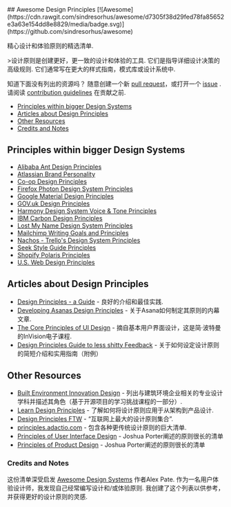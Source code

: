 <div class="github-widget" data-repo="robinstickel/awesome-design-principles"></div>
## Awesome Design Principles [![Awesome](https://cdn.rawgit.com/sindresorhus/awesome/d7305f38d29fed78fa85652e3a63e154dd8e8829/media/badge.svg)](https://github.com/sindresorhus/awesome)

精心设计和体验原则的精选清单.

 &gt;设计原则是创建更好，更一致的设计和体验的工具.  它们是指导详细设计决策的高级规则.  它们通常写在更大的样式指南，模式库或设计系统中.

 知道下面没有列出的资源吗？  随意创建一个新 [pull request](https://github.com/robinstickel/awesome-design-principles/pulls)，或打开一个 [issue](https://github.com/robinstickel/awesome-design-principles/issues/new) .  请阅读 [contribution guidelines](https://github.com/robinstickel/awesome-design-principles/blob/master/CONTRIBUTING.md) 在贡献之前.

- [Principles within bigger Design Systems](https://github.com/robinstickel/awesome-design-principles#principles-within-bigger-design-systems)
- [Articles about Design Principles](https://github.com/robinstickel/awesome-design-principles#articles-about-design-principles)
- [Other Resources](https://github.com/robinstickel/awesome-design-principles#other-resources)
- [Credits and Notes](https://github.com/robinstickel/awesome-design-principles#credits-and-notes)

## Principles within bigger Design Systems

- [Alibaba Ant Design Principles](https://ant.design/docs/spec/proximity)
- [Atlassian Brand Personality](https://atlassian.design/guidelines/brand/personality)
- [Co-op Design Principles](https://coop-design-manual.herokuapp.com/principles.html)
- [Firefox Photon Design System Principles](http://design.firefox.com/photon/introduction/principles.html)
- [Google Material Design Principles](https://material.io/guidelines/#introduction-principles)
- [GOV.uk Design Principles](https://www.gov.uk/design-principles)
- [Harmony Design System Voice & Tone Principles](http://harmony.intuit.com/voice-tone/)
- [IBM Carbon Design Principles](https://www.carbondesignsystem.com/guidelines/accessibility/overview)
- [Lost My Name Design System Principles](http://design-system.lostmy.name/design-principles)
- [Mailchimp Writing Goals and Principles](http://styleguide.mailchimp.com/writing-principles/)
- [Nachos - Trello's Design System Principles](https://design.trello.com/principles)
- [Seek Style Guide Principles](https://seek-oss.github.io/seek-style-guide/)
- [Shopify Polaris Principles](https://polaris.shopify.com/principles/principles#app)
- [U.S. Web Design Principles](https://standards.usa.gov/design-principles/)

## Articles about Design Principles

- [Design Principles - a Guide](https://www.cxpartners.co.uk/our-thinking/design-principles/) - 良好的介绍和最佳实践.
- [Developing Asanas Design Principles](https://blog.asana.com/2013/10/design-principles/) - 关于Asana如何制定其原则的内幕文章.
- [The Core Principles of UI Design](https://www.invisionapp.com/blog/core-principles-of-ui-design/) - 摘自基本用户界面设计，这是简·波特曼的InVision电子课程.
- [Design Principles Guide to less shitty Feedback](https://medium.com/apegroup-texts/design-principles-a-guide-to-less-shitty-feedback-64e9541816c1) - 关于如何设定设计原则的简短介绍和实用指南（附例）

## Other Resources

- [Built Environment Innovation Design](https://github.com/BEICOOP/BEICPBLChallenge/blob/master/Phase3/Stakeholders_Roles/Designer.md) - 列出与建筑环境企业相关的专业设计学科并描述其角色（基于开源项目的学习挑战课程的一部分）.
- [Learn Design Principles](http://learndesignprinciples.com/) - 了解如何将设计原则应用于从架构到产品设计.
- [Design Principles FTW](http://www.designprinciplesftw.com/) - “互联网上最大的设计原则集合”.
- [principles.adactio.com](https://principles.adactio.com/) - 包含各种更传统设计原则的巨大清单.
- [Principles of User Interface Design](http://bokardo.com/principles-of-user-interface-design/) -  Joshua Porter阐述的原则很长的清单
- [Principles of Product Design](http://bokardo.com/principles-of-product-design/) -  Joshua Porter阐述的原则很长的清单

### Credits and Notes
这份清单深受启发 [Awesome Design Systems](https://github.com/alexpate/awesome-design-systems)  作者Alex Pate.  作为一名用户体验设计师，我发现自己经常编写设计和/或体验原则.  我创建了这个列表以供参考，并获得更好的设计原则的灵感.
